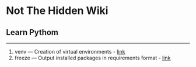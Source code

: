 # Not The Hidden Wiki

## Learn Pythom
-----

1. venv — Creation of virtual environments - [link](https://docs.python.org/3/library/venv.html)
2. freeze — Output installed packages in requirements format - [link](https://pip.pypa.io/en/stable/cli/pip_freeze/)
